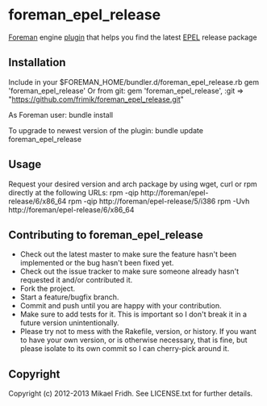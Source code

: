 foreman_epel_release
====================

[Foreman](http://theforeman.org/) engine [plugin](http://theforeman.org/wiki/foreman/plugins) that helps you find the latest [EPEL](http://fedoraproject.org/wiki/EPEL) release package

Installation
------------

Include in your $FOREMAN_HOME/bundler.d/foreman_epel_release.rb
    gem 'foreman_epel_release'
Or from git:
    gem 'foreman_epel_release', :git => "https://github.com/frimik/foreman_epel_release.git"

As Foreman user:
    bundle install

To upgrade to newest version of the plugin:
    bundle update foreman_epel_release

Usage
-----

Request your desired version and arch package by using wget, curl or rpm
directly at the following URLs:
    rpm -qip http://foreman/epel-release/6/x86_64
    rpm -qip http://foreman/epel-release/5/i386
    rpm -Uvh http://foreman/epel-release/6/x86_64

Contributing to foreman_epel_release
------------------------------------
 
* Check out the latest master to make sure the feature hasn't been implemented or the bug hasn't been fixed yet.
* Check out the issue tracker to make sure someone already hasn't requested it and/or contributed it.
* Fork the project.
* Start a feature/bugfix branch.
* Commit and push until you are happy with your contribution.
* Make sure to add tests for it. This is important so I don't break it in a future version unintentionally.
* Please try not to mess with the Rakefile, version, or history. If you want to have your own version, or is otherwise necessary, that is fine, but please isolate to its own commit so I can cherry-pick around it.

Copyright
---------

Copyright (c) 2012-2013 Mikael Fridh. See LICENSE.txt for
further details.

